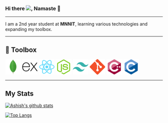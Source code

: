 ### Hi there <img src="https://raw.githubusercontent.com/MartinHeinz/MartinHeinz/master/wave.gif" width="30px">,  Namaste :pray:
---

I am a 2nd year student at **MNNIT**, learning various technologies and expanding my toolbox.

---

🧰 Toolbox
---
<div>
  <img src="https://github.com/devicons/devicon/blob/master/icons/mongodb/mongodb-original.svg" alt="MongoDB" width="50" height="50"/>
  <img src="https://github.com/devicons/devicon/blob/master/icons/express/express-original.svg" alt="Express" width="50" height="50"/>
  <img src="https://github.com/devicons/devicon/blob/master/icons/react/react-original.svg" alt="React" width="50" height="50"/>
  <img src="https://github.com/devicons/devicon/blob/master/icons/nodejs/nodejs-original.svg" alt="NodeJS" width="50" height="50"/>
  <img src="https://github.com/devicons/devicon/blob/master/icons/tailwindcss/tailwindcss-plain.svg" alt="tailwindCSS" width="50" height="50"/>
  <img src="https://github.com/devicons/devicon/blob/master/icons/git/git-original.svg" alt="git" width="50" height="50"/>
  <img src="https://github.com/devicons/devicon/blob/master/icons/cplusplus/cplusplus-original.svg" alt="git" width="50" height="50"/>
  <img src="https://github.com/devicons/devicon/blob/master/icons/c/c-original.svg" alt="git" width="50" height="50"/>
  
  ---

 My Stats
---

[![Ashish's github stats](https://github-readme-stats.vercel.app/api?username=Ashish-Verma-MNNIT&count_private=true&show_icons=true&theme=radical&hide_rank=false)](https://github.com/anuraghazra/github-readme-stats)

[![Top Langs](https://github-readme-stats.vercel.app/api/top-langs/?username=Ashish-Verma-MNNIT)](https://github.com/anuraghazra/github-readme-stats)
